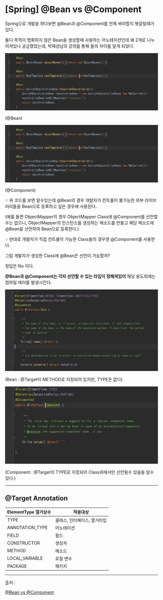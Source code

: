# [Spring] @Bean vs @Component

Spring으로 개발을 하다보면 @Bean과 @Component를 언제 써야할지 헷갈릴때가 있다.

둘다 목적이 명확하지 않은 Bean을 생성할때 사용하는 어노테이션인데 왜 2개로 나누어져있나 궁금했었는데, 박재성님의 강의를 통해 둘의 차이를 알게 되었다.

![bean](image/2210D13B579B678822.jfif)

(@Bean)

![component](image/2210D13B579B678822.jfif)

(@Component)

<aside>
💡 위 코드를 보면 알수있는데 @Bean의 경우 개발자가 컨트롤이 불가능한 외부 라이브러리들을 Bean으로 등록하고 싶은 경우에 사용된다.

</aside>

(예를 들면 ObjectMapper의 경우 ObjectMapper Class에 @Component를 선언할수는 없으니, ObjectMapper의 인스턴스를 생성하는 메소드를 만들고 해당 메소드에 @Bean을 선언하여 Bean으로 등록한다.)

<aside>
💡 반대로 개발자가 직접 컨트롤이 가능한 Class들의 경우엔 @Component를 사용한다.

</aside>

그럼 개발자가 생성한 Class에 @Bean은 선언이 가능할까?

정답은 No 이다.

**@Bean과 @Component는 각자 선언할 수 있는 타입이 정해져있어**  해당 용도외에는 컴파일 에러를 발생시킨다.

![bean interface](image/2534C543579B685107.jfif)

(Bean : @Target이 METHOD로 지정되어 있지만, TYPE은 없다)

![component interface](image/2130E43D579B688C04.jfif)

(Component : @Target이 TYPE로 지정되어 Class위에서만 선언될수 있음을 알수 있다.)

---
## @Target Annotation

|ElementType 열거상수|적용대상|
|------|---|
|TYPE|클래스, 인터페이스, 열거타입|
|ANNOTATION_TYPE|어노테이션|
|FIELD|필드|
|CONSTRUCTOR|생성자|
|METHOD|메소드|
|LOCAL_VARIABLE|로컬 변수|
|PACKAGE|패키지|

---
출처 :

[@Bean vs @Component](https://jojoldu.tistory.com/27)